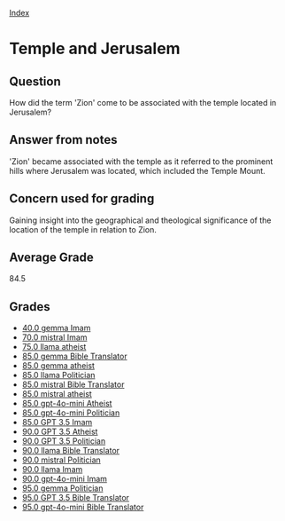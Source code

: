 
[Index](../index.md)
# Temple and Jerusalem
## Question
How did the term 'Zion' come to be associated with the temple located in Jerusalem?

## Answer from notes
'Zion' became associated with the temple as it referred to the prominent hills where Jerusalem was located, which included the Temple Mount.

## Concern used for grading
Gaining insight into the geographical and theological significance of the location of the temple in relation to Zion.

## Average Grade
84.5

## Grades
 * [40.0 gemma Imam](../answers/gemma_Imam/Temple_and_Jerusalem.md)
 * [70.0 mistral Imam](../answers/mistral_Imam/Temple_and_Jerusalem.md)
 * [75.0 llama atheist](../answers/llama_atheist/Temple_and_Jerusalem.md)
 * [85.0 gemma Bible Translator](../answers/gemma_Bible_Translator/Temple_and_Jerusalem.md)
 * [85.0 gemma atheist](../answers/gemma_atheist/Temple_and_Jerusalem.md)
 * [85.0 llama Politician](../answers/llama_Politician/Temple_and_Jerusalem.md)
 * [85.0 mistral Bible Translator](../answers/mistral_Bible_Translator/Temple_and_Jerusalem.md)
 * [85.0 mistral atheist](../answers/mistral_atheist/Temple_and_Jerusalem.md)
 * [85.0 gpt-4o-mini Atheist](../answers/gpt-4o-mini_Atheist/Temple_and_Jerusalem.md)
 * [85.0 gpt-4o-mini Politician](../answers/gpt-4o-mini_Politician/Temple_and_Jerusalem.md)
 * [85.0 GPT 3.5 Imam](../answers/GPT_3.5_Imam/Temple_and_Jerusalem.md)
 * [90.0 GPT 3.5 Atheist](../answers/GPT_3.5_Atheist/Temple_and_Jerusalem.md)
 * [90.0 GPT 3.5 Politician](../answers/GPT_3.5_Politician/Temple_and_Jerusalem.md)
 * [90.0 llama Bible Translator](../answers/llama_Bible_Translator/Temple_and_Jerusalem.md)
 * [90.0 mistral Politician](../answers/mistral_Politician/Temple_and_Jerusalem.md)
 * [90.0 llama Imam](../answers/llama_Imam/Temple_and_Jerusalem.md)
 * [90.0 gpt-4o-mini Imam](../answers/gpt-4o-mini_Imam/Temple_and_Jerusalem.md)
 * [95.0 gemma Politician](../answers/gemma_Politician/Temple_and_Jerusalem.md)
 * [95.0 GPT 3.5 Bible Translator](../answers/GPT_3.5_Bible_Translator/Temple_and_Jerusalem.md)
 * [95.0 gpt-4o-mini Bible Translator](../answers/gpt-4o-mini_Bible_Translator/Temple_and_Jerusalem.md)
